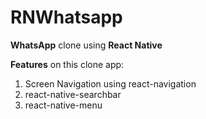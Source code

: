 # RNWhatsapp

**WhatsApp** clone using **React Native**

**Features** on this clone app:

1. Screen Navigation using react-navigation
2. react-native-searchbar
3. react-native-menu
